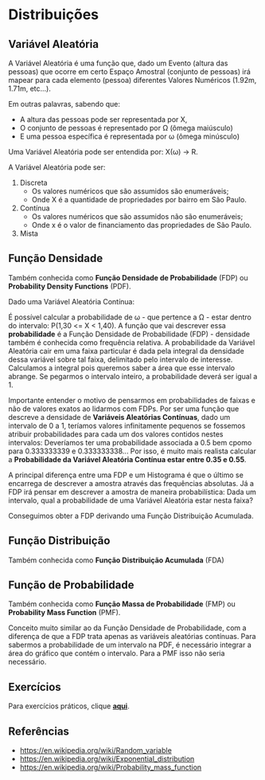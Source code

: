 # Distribuições

## Variável Aleatória

A Variável Aleatória é uma função que, dado um Evento (altura das pessoas) que ocorre em certo Espaço Amostral (conjunto de pessoas) irá mapear para cada elemento (pessoa) diferentes Valores Numéricos (1.92m, 1.71m, etc...).

Em outras palavras, sabendo que:
	
* A altura das pessoas pode ser representada por X, 
* O conjunto de pessoas é representado por Ω (ômega maiúsculo) 
* E uma pessoa específica é representada por ω (ômega minúsculo)

Uma Variável Aleatória pode ser entendida por: X(ω) → R.

A Variável Aleatória pode ser:
1. Discreta
	* Os valores numéricos que são assumidos são enumeráveis;
	* Onde X é a quantidade de propriedades por bairro em São Paulo.
1. Contínua
	* Os valores numéricos que são assumidos não são enumeráveis;
	* Onde x é o valor de financiamento das propriedades de São Paulo.
1. Mista	

## Função Densidade

Também conhecida como **Função Densidade de Probabilidade** (FDP) ou **Probability Density Functions** (PDF).

Dado uma Variável Aleatória Contínua:

É possível calcular a probabilidade de ω - que pertence a Ω - estar dentro do intervalo: P(1,30 <= X < 1,40). A função que vai descrever essa **probabilidade** é a Função Densidade de Probabilidade (FDP) - densidade também é conhecida como frequência relativa. A probabilidade da Variável Aleatória cair em uma faixa particular é dada pela integral da densidade dessa variável sobre tal faixa, delimitado pelo intervalo de interesse. Calculamos a integral pois queremos saber a área que esse intervalo abrange. Se pegarmos o intervalo inteiro, a probabilidade deverá ser igual a 1.

Importante entender o motivo de pensarmos em probabilidades de faixas e não de valores exatos ao lidarmos com FDPs. Por ser uma função que descreve a densidade de **Variáveis Aleatórias Contínuas**, dado um intervalo de 0 a 1, teríamos valores infinitamente pequenos se fossemos atribuir probabilidades para cada um dos valores contidos nestes intervalos: Deveríamos ter uma probabilidade associada a 0.5 bem cpomo para 0.333333339 e 0.333333338... Por isso, é muito mais realista calcular a **Probabilidade da Variável Aleatória Contínua estar entre 0.35 e 0.55**.

A principal diferença entre uma FDP e um Histograma é que o último se encarrega de descrever a amostra através das frequências absolutas. Já a FDP irá pensar em descrever a amostra de maneira probabilística: Dada um intervalo, qual a probabilidade de uma Variável Aleatória estar nesta faixa? 
	
Conseguimos obter a FDP derivando uma Função Distribuição Acumulada.

## Função Distribuição

Também conhecida como **Função Distribuição Acumulada** (FDA)

## Função de Probabilidade

Também conhecida como **Função Massa de Probabilidade** (FMP) ou **Probability Mass Function** (PMF).

Conceito muito similar ao da Função Densidade de Probabilidade, com a diferença de que a FDP trata apenas as variáveis aleatórias contínuas. Para sabermos a probabilidade de um intervalo na PDF, é necessário integrar a área do gráfico que contém o intervalo. Para a PMF isso não seria necessário.

## Exercícios

Para exercícios práticos, clique **[aqui](distribuitions_exercises.ipynb)**.

## Referências

* https://en.wikipedia.org/wiki/Random_variable
* https://en.wikipedia.org/wiki/Exponential_distribution
* https://en.wikipedia.org/wiki/Probability_mass_function

